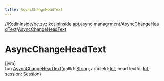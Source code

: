 ```yaml
---
title: AsyncChangeHeadText
---
```

//[KotlinInside](../../../index.html)/[be.zvz.kotlininside.api.async.management](../index.html)/[AsyncChangeHeadText](index.html)/[AsyncChangeHeadText](-async-change-head-text.html)



# AsyncChangeHeadText



[jvm]\
fun [AsyncChangeHeadText](-async-change-head-text.html)(gallId: [String](https://kotlinlang.org/api/latest/jvm/stdlib/kotlin/-string/index.html), articleId: [Int](https://kotlinlang.org/api/latest/jvm/stdlib/kotlin/-int/index.html), headTextId: [Int](https://kotlinlang.org/api/latest/jvm/stdlib/kotlin/-int/index.html), session: [Session](../../be.zvz.kotlininside.session/-session/index.html))





